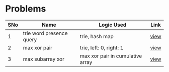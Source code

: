 # Problems

SNo | Name | Logic Used | Link |
----|------|------------|------|
1 | trie word presence query | trie, hash map | [view](trie_implementation.cpp)
2 | max xor pair | trie, left: 0, right: 1 | [view](max_xor_pair.cpp)
3 | max subarray xor | max xor pair in cumulative array | [view](max_xor_subarray.cpp)